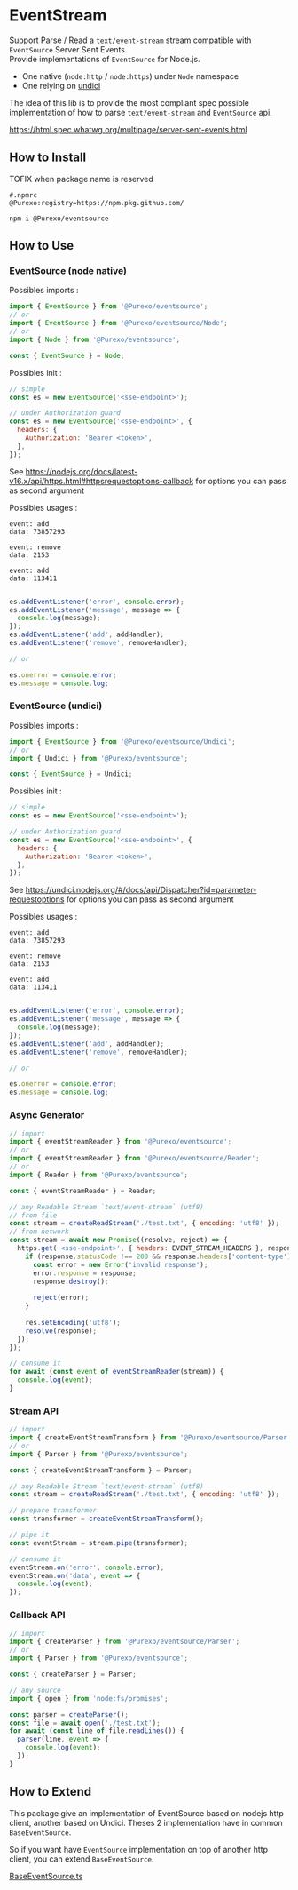# EventStream

Support Parse / Read a `text/event-stream` stream compatible with `EventSource` Server Sent Events.  
Provide implementations of `EventSource` for Node.js.

- One native (`node:http` / `node:https`) under `Node` namespace
- One relying on [undici](https://undici.nodejs.org/#/)

The idea of this lib is to provide the most compliant spec possible implementation of how to parse `text/event-stream`
and `EventSource` api.

<https://html.spec.whatwg.org/multipage/server-sent-events.html>

## How to Install

TOFIX when package name is reserved

```
#.npmrc
@Purexo:registry=https://npm.pkg.github.com/
```

```
npm i @Purexo/eventsource
```

## How to Use

### EventSource (node native)

Possibles imports :

```js
import { EventSource } from '@Purexo/eventsource';
// or
import { EventSource } from '@Purexo/eventsource/Node';
// or
import { Node } from '@Purexo/eventsource';

const { EventSource } = Node;
```

Possibles init :

```js
// simple
const es = new EventSource('<sse-endpoint>');

// under Authorization guard
const es = new EventSource('<sse-endpoint>', {
  headers: {
    Authorization: 'Bearer <token>',
  },
});
```

See <https://nodejs.org/docs/latest-v16.x/api/https.html#httpsrequestoptions-callback> for options you can pass as
second argument

Possibles usages :

```text
event: add
data: 73857293

event: remove
data: 2153

event: add
data: 113411


```

```js
es.addEventListener('error', console.error);
es.addEventListener('message', message => {
  console.log(message);
});
es.addEventListener('add', addHandler);
es.addEventListener('remove', removeHandler);

// or

es.onerror = console.error;
es.message = console.log;
```

### EventSource (undici)

Possibles imports :

```js
import { EventSource } from '@Purexo/eventsource/Undici';
// or
import { Undici } from '@Purexo/eventsource';

const { EventSource } = Undici;
```

Possibles init :

```js
// simple
const es = new EventSource('<sse-endpoint>');

// under Authorization guard
const es = new EventSource('<sse-endpoint>', {
  headers: {
    Authorization: 'Bearer <token>',
  },
});
```

See <https://undici.nodejs.org/#/docs/api/Dispatcher?id=parameter-requestoptions> for options you can pass as second
argument

Possibles usages :

```text
event: add
data: 73857293

event: remove
data: 2153

event: add
data: 113411


```

```js
es.addEventListener('error', console.error);
es.addEventListener('message', message => {
  console.log(message);
});
es.addEventListener('add', addHandler);
es.addEventListener('remove', removeHandler);

// or

es.onerror = console.error;
es.message = console.log;
```

### Async Generator

```js
// import
import { eventStreamReader } from '@Purexo/eventsource';
// or
import { eventStreamReader } from '@Purexo/eventsource/Reader';
// or
import { Reader } from '@Purexo/eventsource';

const { eventStreamReader } = Reader;

// any Readable Stream `text/event-stream` (utf8)
// from file
const stream = createReadStream('./test.txt', { encoding: 'utf8' });
// from network
const stream = await new Promise((resolve, reject) => {
  https.get('<sse-endpoint>', { headers: EVENT_STREAM_HEADERS }, response => {
    if (response.statusCode !== 200 && response.headers['content-type'] !== 'text/event-stream') {
      const error = new Error('invalid response');
      error.response = response;
      response.destroy();
      
      reject(error);
    }
    
    res.setEncoding('utf8');
    resolve(response);
  });
});

// consume it
for await (const event of eventStreamReader(stream)) {
  console.log(event);
}
```

### Stream API

```js
// import
import { createEventStreamTransform } from '@Purexo/eventsource/Parser';
// or
import { Parser } from '@Purexo/eventsource';

const { createEventStreamTransform } = Parser;

// any Readable Stream `text/event-stream` (utf8)
const stream = createReadStream('./test.txt', { encoding: 'utf8' });

// prepare transformer
const transformer = createEventStreamTransform();

// pipe it
const eventStream = stream.pipe(transformer);

// consume it
eventStream.on('error', console.error);
eventStream.on('data', event => {
  console.log(event);
});
```

### Callback API

```js
// import
import { createParser } from '@Purexo/eventsource/Parser';
// or
import { Parser } from '@Purexo/eventsource';

const { createParser } = Parser;

// any source
import { open } from 'node:fs/promises';

const parser = createParser();
const file = await open('./test.txt');
for await (const line of file.readLines()) {
  parser(line, event => {
    console.log(event);
  });
}
```


## How to Extend

This package give an implementation of EventSource based on nodejs http client, another based on Undici.
Theses 2 implementation have in common `BaseEventSource`.

So if you want have `EventSource` implementation on top of another http client, you can extend `BaseEventSource`.

[BaseEventSource.ts](./src/BaseEventSource.ts)

<script type="application/javascript">
    // javascript is executed on doc page rendering the readme
    // javascript is not executed on readme rendering in repo
    document.querySelector('a[href="./src/BaseEventSource.ts"]')?.remove();
    document.write(`<a href="./classes/BaseEventSource.BaseEventSource.html">Find the implementation guide here</a>`);
</script>
